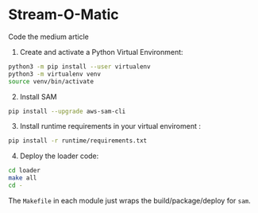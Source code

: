 # Stream-O-Matic
Code the medium article

1. Create and activate a Python Virtual Environment:

```bash
python3 -m pip install --user virtualenv
python3 -m virtualenv venv
source venv/bin/activate
```

2. Install SAM

```bash
pip install --upgrade aws-sam-cli
```

3. Install runtime requirements in your virtual enviroment :

```bash
pip install -r runtime/requirements.txt
```

4. Deploy the loader code:

```bash
cd loader
make all
cd -
```

The `Makefile` in each module just wraps the build/package/deploy for `sam`. 